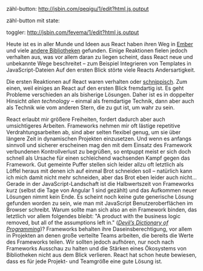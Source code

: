 zähl-button:
http://jsbin.com/qeqigu/1/edit?html,js,output

zähl-button mit state:

toggler:
http://jsbin.com/fevema/1/edit?html,js,output


Heute ist es in aller Munde und Ideen aus React haben ihren Weg in [Ember](https://www.isemberfastyet.com) und viele [andere Bibliotheken](https://github.com/staltz/cycle) gefunden.
Einige Reaktionen fielen jedoch verhalten aus, was vor allem daran zu liegen scheint, dass React neue und unbekannte Wege beschreitet &ndash; zum Beispiel Integrieren von Templates in JavaScript-Dateien
Auf den ersten Blick störte viele Reacts Andersartigkeit.

Die ersten Reaktionen auf React waren verhalten oder [schnippisch](https://twitter.com/cowboy/status/339858717451362304). Zum einen, weil einiges an React auf den ersten Blick fremdartig ist. Es geht Probleme verschieden an als bisherige Lösungen. Daher ist es in doppelter Hinsicht _alien technology_ &ndash; einmal als fremdartige Technik, dann aber auch als Technik wie vom anderen Stern, die zu gut ist, um wahr zu sein.


React erlaubt mir größere Freiheiten, fordert dadurch aber auch umsichtigeres Arbeiten.
Frameworks nehmen mir oft lästige repetitive Verdrahtungsarbeiten ab, sind aber selten flexibel genug, um sie über längere Zeit in dynamischen Projekten einzusetzen. Und wenn es anfangs sinnvoll und sicherer erscheinen mag den mit dem Einsatz des Framework verbundenen Kontrollverlust zu begrüßen, so entpuppt meist er sich doch schnell als Ursache für einen schleichend wachsenden Kampf gegen das Framework. Gut gemeinte Puffer stellen sich leider allzu oft letztlich als Löffel heraus mit denen ich auf einmal Brot schneiden soll &ndash; natürlich kann ich mich damit nicht mehr schneiden, aber das Brot eben leider auch nicht...  
Gerade in der JavaScript-Landschaft ist die Halbwertszeit von Frameworks kurz (selbst die Tage von Angular 1 sind gezählt) und das Aufkommen neuer Lösungen nimmt kein Ende. Es scheint noch keine gute generische Lösung gefunden worden zu sein, wie man mit JavaScript Benutzeroberflächen im Browser schreibt. Warum sollte man sich also an ein Framework binden, das letztlich vor allem folgendes bleibt: "A product with the business logic removed, but all of the assumptions left in." ([_Devil’s Dictionary of Programming_](http://programmingisterrible.com/post/65781074112/devils-dictionary-of-programming))?
Frameworks behalten ihre Daseinsberechtigung, vor allem in Projekten an denen große verteilte Teams arbeiten, die bereits die Werte des Frameworks teilen. Wir sollten jedoch aufhören, nur noch nach Frameworks Ausschau zu halten und die Stärken eines Ökosystems von Bibliotheken nicht aus dem Blick verlieren. React hat schon heute bewiesen, dass es für jede Projekt- und Teamgröße eine gute Lösung ist.


